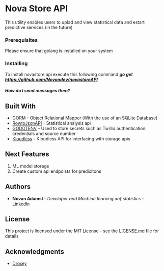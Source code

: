 # Nova Store API
This utility enables users to uplad and view statistical data and estart predictive services (in the future)
### Prerequisites
Please ensure that golang is installed on your system


### Installing
To install novastore api️ execute this  following command
 **_go get https://github.com/Novandev/novastoreAPI_**



##### How do I send messages then?


## Built With

* [GORM](https://github.com/jinzhu/gorm) - Object Relational Mapper (With the use of an SQLite Database)
* [RowtoJsonAPI](https://github.com/Novandev/RowToJsonApi) - Statistical analysis api
* [GODOTENV](https://github.com/joho/godotenv) - Used to store secrets such as Twillio authentication credentials and source number
* [Kloudless](https://kloudless.com) - Kloudless API for interfacing with storage apis



## Next Features
1. ML model storage
2. Create custom api endpoists for predicitons

## Authors

* **Novan Adamsl** - *Developer and Machine learning anf statistics* - [LinkedIn](https://www.linkedin.com/in/novan-adams/)

## License

This project is licensed under the MIT License - see the [LICENSE.md](LICENSE.md) file for details

## Acknowledgments

* [Droxey](https://github.com/droxey)

